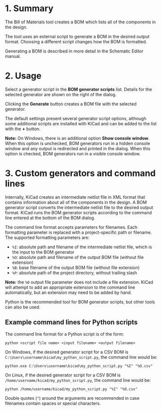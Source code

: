 # 1. Summary

The Bill of Materials tool creates a BOM which lists all of the components in the design.

The tool uses an external script to generate a BOM in the desired output format. Choosing a different script changes how the BOM is formatted.

Generating a BOM is described in more detail in the Schematic Editor manual.

# 2. Usage

Select a generator script in the **BOM generator scripts** list. Details for the selected generator are shown on the right of the dialog.

Clicking the **Generate** button creates a BOM file with the selected generator.

The default settings present several generator script options, although some additional scripts are installed with KiCad and can be added to the list with the **+** button.

**Note:** On Windows, there is an additional option **Show console window**. When this option is unchecked, BOM generators run in a hidden console window and any output is redirected and printed in the dialog. When this option is checked, BOM generators run in a visible console window.

# 3. Custom generators and command lines

Internally, KiCad creates an intermediate netlist file in XML format that contains information about all of the components in the design. A BOM generator script converts the intermediate netlist file to the desired output format. KiCad runs the BOM generator scripts according to the command line entered at the bottom of the BOM dialog.

The command line format accepts parameters for filenames. Each formatting parameter is replaced with a project-specific path or filename. The supported formatting parameters are:

 * `%I`: absolute path and filename of the intermediate netlist file, which is the input to the BOM generator
 * `%O`: absolute path and filename of the output BOM file (without file extension)
 * `%B`: base filename of the output BOM file (without file extension)
 * `%P`: absolute path of the project directory, without trailing slash

**Note:** the `%O` output file parameter does not include a file extension. KiCad will attempt to add an appropriate extension to the command line automatically, but an extension may need to be added by hand.

Python is the recommended tool for BOM generator scripts, but other tools can also be used.

## Example command lines for Python scripts

The command line format for a Python script is of the form:

```
python <script file name> <input filename> <output filename>
```

On Windows, if the desired generator script for a CSV BOM is `C:\Users\username\kicad\my_python_script.py`, the command line would be:

```
python.exe C:\Users\username\kicad\my_python_script.py "%I" "%O.csv"
```

On Linux, if the desired generator script for a CSV BOM is `/home/username/kicad/my_python_script.py`, the command line would be:

```
python /home/username/kicad/my_python_script.py "%I" "%O.csv"
```

Double quotes (`"`) around the arguments are recommended in case filenames contain spaces or special characters.
